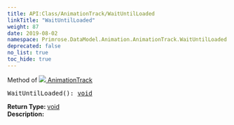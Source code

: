 ```yaml
---
title: API:Class/AnimationTrack/WaitUntilLoaded
linkTitle: "WaitUntilLoaded"
weight: 87
date: 2019-08-02
namespace: Primrose.DataModel.Animation.AnimationTrack.WaitUntilLoaded
deprecated: false
no_list: true
toc_hide: true
---
```

Method of <a href="/docs/api-reference/Class/AnimationTrack"><img src="/icons/silk/film.png"/>&nbsp;AnimationTrack</a>
<pre class="method-declaration">
WaitUntilLoaded(): <a class="type" href="/docs/api-reference/System/void">void</a></pre>
<b>Return Type: </b>
<a class="type" href="/docs/api-reference/System/void">void</a>
<br/>
<b>Description: </b>